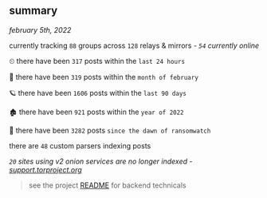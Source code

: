 
## summary
_february 5th, 2022_

currently tracking `88` groups across `128` relays & mirrors - _`54` currently online_

⏲ there have been `317` posts within the `last 24 hours`

🦈 there have been `319` posts within the `month of february`

🪐 there have been `1606` posts within the `last 90 days`

🏚 there have been `921` posts within the `year of 2022`

🦕 there have been `3282` posts `since the dawn of ransomwatch`

there are `48` custom parsers indexing posts

_`20` sites using v2 onion services are no longer indexed - [support.torproject.org](https://support.torproject.org/onionservices/v2-deprecation/)_

> see the project [README](https://github.com/thetanz/ransomwatch#ransomwatch--) for backend technicals
